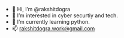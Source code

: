 - 👋 Hi, I’m @rakshitdogra
- 👀 I’m interested in cyber securtiy and tech.
- 🌱 I’m currently learning python.
- 📫 rakshitdogra.work@gmail.com
